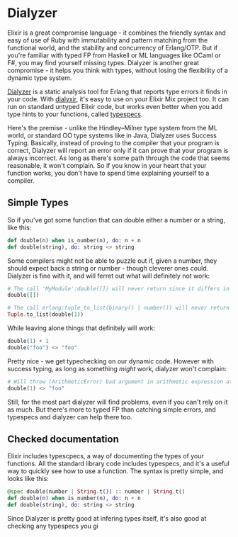 # Dialyzer

Elixir is a great compromise language - it combines the friendly syntax and easy
of use of Ruby with immutability and pattern matching from the functional world,
and the stability and concurrency of Erlang/OTP. But if you're familiar with
typed FP from Haskell or ML languages like OCaml or F#, you may find yourself
missing types. Dialyzer is another great compromise - it helps you think with
types, without losing the flexibility of a dynamic type system.

[Dialyzer](http://erlang.org/doc/man/dialyzer.html) is a static analysis tool
for Erlang that reports type errors it finds in your code. With
[dialyxir](https://github.com/jeremyjh/dialyxir), it's easy to use on your
Elixir Mix project too. It can run on standard untyped Elixir code, but works
even better when you add type hints to your functions, called
[typespecs](https://hexdocs.pm/elixir/typespecs.html).

Here's the premise - unlike the Hindley–Milner type system from the ML world, or
standard OO type systems like in Java, Dialyzer uses Success Typing. Basically,
instead of proving to the compiler that your program is correct, Dialyzer will
report an error only if it can prove that your program is always incorrect. As
long as there's some path through the code that seems reasonable, it won't
complain. So if you know in your heart that your function works, you don't have
to spend time explaining yourself to a compiler.

## Simple Types

So if you've got some function that can double either a number or a string, like
this:

```elixir
def double(n) when is_number(n), do: n + n
def double(string), do: string <> string
```

Some compilers might not be able to puzzle out if, given a number, they should
expect back a string or number - though cleverer ones could. Dialyzer is fine
with it, and will ferret out what will definitely not work:

```elixir
# The call 'MyModule':double([]) will never return since it differs in the 1st argument from the success typing arguments: (binary() | number()
double([])

# The call erlang:tuple_to_list(binary() | number()) will never return since it differs in the 1st argument from the success typing arguments: (tuple())
Tuple.to_list(double(1))
```

While leaving alone things that definitely will work:

```elixir
double(1) + 1
double("foo") <> "foo"
```

Pretty nice - we get typechecking on our dynamic code. However with success
typing, as long as something _might_ work, dialyzer won't complain:

```elixir
# Will throw (ArithmeticError) bad argument in arithmetic expression at runtime
double(1) <> "foo"
```

Still, for the most part dialyzer will find problems, even if you can't rely on
it as much. But there's more to typed FP than catching simple errors, and
typespecs and dialyzer can help there too.

## Checked documentation

Elixir includes typescpecs, a way of documenting the types of your functions.
All the standard library code includes typespecs, and it's a useful way to
quickly see how to use a function. The syntax is pretty simple, and looks like
this:

```elixir
@spec double(number | String.t()) :: number | String.t()
def double(n) when is_number(n), do: n + n
def double(string), do: string <> string
```

Since Dialyzer is pretty good at infering types itself, it's also
good at checking any typespecs you gi
